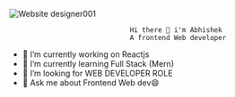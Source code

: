 ![Website designer001](https://user-images.githubusercontent.com/103441165/213647242-0e15dbbc-18ac-41af-9dd7-a52b8d4a5f09.gif)




                                  Hi there 👋 i'm Abhishek 
                                  A frontend Web developer

- 🔭 I’m currently working on Reactjs
- 🌱 I’m currently learning Full Stack (Mern)
- 🤔 I’m looking for WEB DEVELOPER ROLE
- 💬 Ask me about Frontend Web dev:smile:
